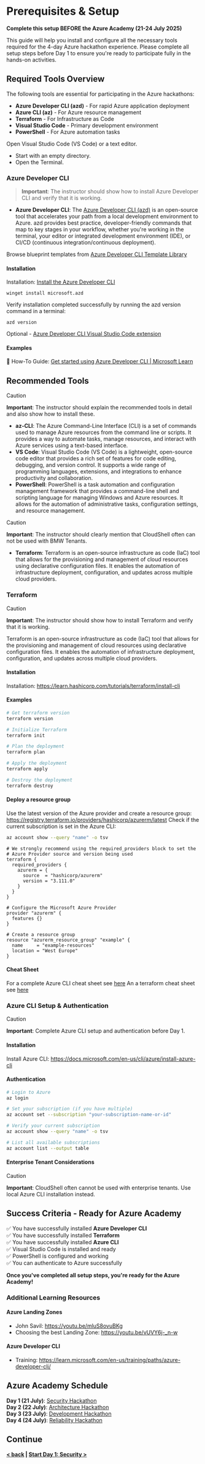 # Prerequisites & Setup

**Complete this setup BEFORE the Azure Academy (21-24 July 2025)**

This guide will help you install and configure all the necessary tools required for the 4-day Azure hackathon experience. Please complete all setup steps before Day 1 to ensure you're ready to participate fully in the hands-on activities.

## Required Tools Overview

The following tools are essential for participating in the Azure hackathons:
- **Azure Developer CLI (azd)** - For rapid Azure application deployment
- **Azure CLI (az)** - For Azure resource management
- **Terraform** - For Infrastructure as Code
- **Visual Studio Code** - Primary development environment
- **PowerShell** - For Azure automation tasks

Open Visual Studio Code (VS Code) or a text editor. 
- Start with an empty directory.
- Open the Terminal.



### Azure Developer CLI

> **Important**: The instructor should show how to install Azure Developer CLI and verify that it is working.

- **Azure Developer CLI**: The [Azure Developer CLI (azd)](https://learn.microsoft.com/en-gb/azure/developer/azure-developer-cli/overview) is an open-source tool that accelerates your path from a local development environment to Azure. azd provides best practice, developer-friendly commands that map to key stages in your workflow, whether you're working in the terminal, your editor or integrated development environment (IDE), or CI/CD (continuous integration/continuous deployment).

Browse blueprint templates from [Azure Developer CLI Template Library](https://learn.microsoft.com/en-gb/azure/developer/azure-developer-cli/azd-templates?tabs=csharp)

#### Installation

Installation: [Install the Azure Developer CLI](https://learn.microsoft.com/en-gb/azure/developer/azure-developer-cli/install-azd?tabs=winget-windows%2Cbrew-mac%2Cscript-linux&pivots=os-windows)

    winget install microsoft.azd

Verify installation completed successfully by running the azd version command in a terminal:

    azd version

Optional - [Azure Developer CLI Visual Studio Code extension](https://marketplace.visualstudio.com/items?itemName=ms-azuretools.azure-dev)

#### Examples

📘 How-To Guide: [Get started using Azure Developer CLI | Microsoft Learn](https://learn.microsoft.com/en-us/azure/developer/azure-developer-cli/get-started?tabs=localinstall&pivots=programming-language-nodejs)

## Recommended Tools

> [!CAUTION]
> **Important**: The instructor should explain the recommended tools in detail and also show how to install these.

- **az-CLI**: The Azure Command-Line Interface (CLI) is a set of commands used to manage Azure resources from the command line or scripts. It provides a way to automate tasks, manage resources, and interact with Azure services using a text-based interface.
- **VS Code**: Visual Studio Code (VS Code) is a lightweight, open-source code editor that provides a rich set of features for code editing, debugging, and version control. It supports a wide range of programming languages, extensions, and integrations to enhance productivity and collaboration.
- **PowerShell**: PowerShell is a task automation and configuration management framework that provides a command-line shell and scripting language for managing Windows and Azure resources. It allows for the automation of administrative tasks, configuration settings, and resource management.

> [!CAUTION]
> **Important**: The instructor should clearly mention that CloudShell often can not be used with BMW Tenants.
> 

- **Terraform**: Terraform is an open-source infrastructure as code (IaC) tool that allows for the provisioning and management of cloud resources using declarative configuration files. It enables the automation of infrastructure deployment, configuration, and updates across multiple cloud providers.

### Terraform

> [!CAUTION]
> **Important**: The instructor should show how to install Terraform and verify that it is working.

Terraform is an open-source infrastructure as code (IaC) tool that allows for the provisioning and management of cloud resources using declarative configuration files. It enables the automation of infrastructure deployment, configuration, and updates across multiple cloud providers.

#### Installation

Installation: https://learn.hashicorp.com/tutorials/terraform/install-cli

#### Examples

```bash
# Get terraform version
terraform version

# Initialize Terraform
terraform init

# Plan the deployment
terraform plan

# Apply the deployment
terraform apply

# Destroy the deployment
terraform destroy
```

#### Deploy a resource group

Use the latest version of the Azure provider and create a resource group: https://registry.terraform.io/providers/hashicorp/azurerm/latest
Check if the current subscription is set in the Azure CLI: 
    
```bash
az account show --query "name" -o tsv
```

```hcl
# We strongly recommend using the required_providers block to set the
# Azure Provider source and version being used
terraform {
  required_providers {
    azurerm = {
      source  = "hashicorp/azurerm"
      version = "3.111.0"
    }
  }
}

# Configure the Microsoft Azure Provider
provider "azurerm" {
  features {}
}

# Create a resource group
resource "azurerm_resource_group" "example" {
  name     = "example-resources"
  location = "West Europe"
}
``` 

#### Cheat Sheet

For a complete Azure CLI cheat sheet see [here](https://learn.microsoft.com/en-us/cli/azure/cheat-sheet-onboarding)
An a terraform cheat sheet see [here](https://github.com/devops-cheat-sheets/terraform-cheat-sheet)

### Azure CLI Setup & Authentication

> [!CAUTION]
> **Important**: Complete Azure CLI setup and authentication before Day 1.

#### Installation
Install Azure CLI: https://docs.microsoft.com/en-us/cli/azure/install-azure-cli

#### Authentication
```bash
# Login to Azure
az login

# Set your subscription (if you have multiple)
az account set --subscription "your-subscription-name-or-id"

# Verify your current subscription
az account show --query "name" -o tsv

# List all available subscriptions
az account list --output table
```

#### Enterprise Tenant Considerations
> [!CAUTION]
> **Important**: CloudShell often cannot be used with enterprise tenants. Use local Azure CLI installation instead.

## Success Criteria - Ready for Azure Academy

✅ You have successfully installed **Azure Developer CLI**  
✅ You have successfully installed **Terraform**  
✅ You have successfully installed **Azure CLI**  
✅ Visual Studio Code is installed and ready  
✅ PowerShell is configured and working  
✅ You can authenticate to Azure successfully  

**Once you've completed all setup steps, you're ready for the Azure Academy!**

### Additional Learning Resources

#### Azure Landing Zones
- John Savil: https://youtu.be/mluS8ovuBKg
- Choosing the best Landing Zone: https://youtu.be/vUVY6j-_n-w

#### Azure Developer CLI
- Training: https://learn.microsoft.com/en-us/training/paths/azure-developer-cli/

## Azure Academy Schedule

**Day 1 (21 July)**: [Security Hackathon](../5-SECURITY/README.md)  
**Day 2 (22 July)**: [Architecture Hackathon](../2-ARCHITECTURE/README.md)  
**Day 3 (23 July)**: [Development Hackathon](../4-DEVELOPING/README.md)  
**Day 4 (24 July)**: [Reliability Hackathon](../3-RELIABILITY/README.md)  

## Continue

**[< back](../../README.md) | [Start Day 1: Security >](../5-SECURITY/README.md)**